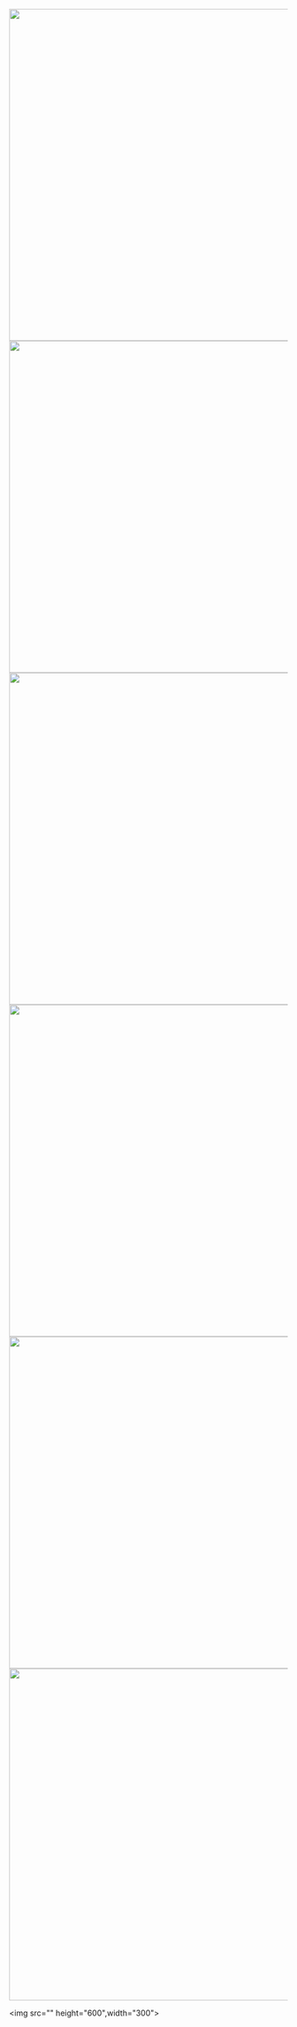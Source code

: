<p>
  <img src="https://github.com/Ajayp007/resumeapp/assets/156168895/cc9297c6-2460-4e67-906e-ca3a1a9d5127" height="600",width="300">
  <img src="https://github.com/Ajayp007/resumeapp/assets/156168895/5d3961eb-0260-4af9-bbf9-ccae2551a1c8" height="600",width="300">
  <img src="(https://github.com/Ajayp007/resumeapp/assets/156168895/96d8aa25-008e-4309-9e08-bb72412cb792" height="600",width="300">
  <img src="" height="600",width="300">
  <img src="" height="600",width="300">
  <img src="" height="600",width="300">

  <img src="" height="600",width="300">
  
</p>
